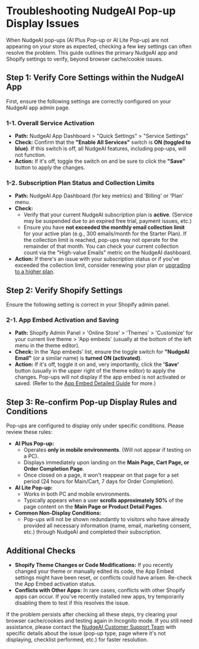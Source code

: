 # Troubleshooting NudgeAI Pop-up Display Issues

When NudgeAI pop-ups (AI Plus Pop-up or AI Lite Pop-up) are not appearing on your store as expected, checking a few key settings can often resolve the problem. This guide outlines the primary NudgeAI app and Shopify settings to verify, beyond browser cache/cookie issues.

## Step 1: Verify Core Settings within the NudgeAI App

First, ensure the following settings are correctly configured on your NudgeAI app admin page.

### 1-1. Overall Service Activation

*   **Path:** NudgeAI App Dashboard > "Quick Settings" > "Service Settings"
*   **Check:** Confirm that the **"Enable All Services"** switch is **ON (toggled to blue)**. If this switch is off, all NudgeAI features, including pop-ups, will not function.
*   **Action:** If it's off, toggle the switch on and be sure to click the **"Save"** button to apply the changes.

### 1-2. Subscription Plan Status and Collection Limits

*   **Path:** NudgeAI App Dashboard (for key metrics) and 'Billing' or 'Plan' menu.
*   **Check:**
    *   Verify that your current NudgeAI subscription plan is **active**. (Service may be suspended due to an expired free trial, payment issues, etc.)
    *   Ensure you have **not exceeded the monthly email collection limit** for your active plan (e.g., 300 emails/month for the Starter Plan). If the collection limit is reached, pop-ups may not operate for the remainder of that month. You can check your current collection count via the "High-value Emails" metric on the NudgeAI dashboard.
*   **Action:** If there's an issue with your subscription status or if you've exceeded the collection limit, consider renewing your plan or [upgrading to a higher plan](../pricing/plans-pricing.md).

## Step 2: Verify Shopify Settings

Ensure the following setting is correct in your Shopify admin panel.

### 2-1. App Embed Activation and Saving

*   **Path:** Shopify Admin Panel > 'Online Store' > 'Themes' > 'Customize' for your current live theme > 'App embeds' (usually at the bottom of the left menu in the theme editor).
*   **Check:** In the 'App embeds' list, ensure the toggle switch for **"NudgeAI Email"** (or a similar name) is **turned ON (activated)**.
*   **Action:** If it's off, toggle it on and, very importantly, click the **'Save'** button (usually in the upper right of the theme editor) to apply the changes. Pop-ups will not display if the app embed is not activated or saved. (Refer to the [App Embed Detailed Guide](./app-embed-guide.md) for more.)

## Step 3: Re-confirm Pop-up Display Rules and Conditions

Pop-ups are configured to display only under specific conditions. Please review these rules:

*   **AI Plus Pop-up:**
    *   Operates **only in mobile environments**. (Will not appear if testing on a PC).
    *   Displays immediately upon landing on the **Main Page, Cart Page, or Order Completion Page**.
    *   Once closed on a page, it won't reappear on that page for a set period (24 hours for Main/Cart, 7 days for Order Completion).
*   **AI Lite Pop-up:**
    *   Works in both PC and mobile environments.
    *   Typically appears when a user **scrolls approximately 50%** of the page content on the **Main Page or Product Detail Pages**.
*   **Common Non-Display Conditions:**
    *   Pop-ups will not be shown redundantly to visitors who have already provided all necessary information (name, email, marketing consent, etc.) through NudgeAI and completed their subscription.

## Additional Checks

*   **Shopify Theme Changes or Code Modifications:** If you recently changed your theme or manually edited its code, the App Embed settings might have been reset, or conflicts could have arisen. Re-check the App Embed activation status.
*   **Conflicts with Other Apps:** In rare cases, conflicts with other Shopify apps can occur. If you've recently installed new apps, try temporarily disabling them to test if this resolves the issue.

If the problem persists after checking all these steps, try clearing your browser cache/cookies and testing again in Incognito mode. If you still need assistance, please contact the [NudgeAI Customer Support Team](../support/contacting-support.md) with specific details about the issue (pop-up type, page where it's not displaying, checklist performed, etc.) for faster resolution. 